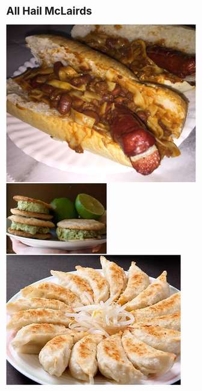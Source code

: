 # All Hail McLairds

![Hotdog](/images/food/hotdog.webp)
![Sandwich](/images/food/Gross.jfif)
![Gyoza](/images/food/Gyoza.jpg)
